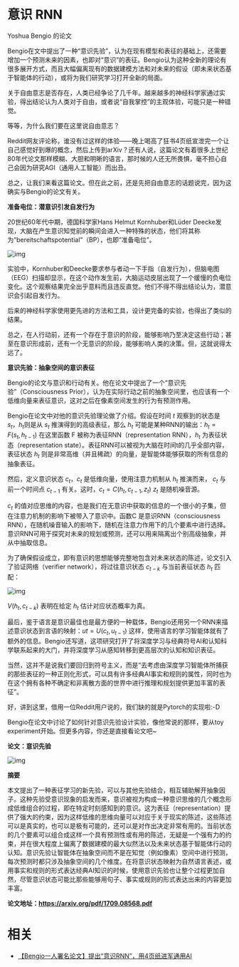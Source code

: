 
# 意识 RNN

Yoshua Bengio 的论文

Bengio在文中提出了一种“意识先验”，认为在现有模型和表征的基础上，还需要增加一个预测未来的因素，也即对“意识”的表征。Bengio认为这种全新的理论有很多展开方式，而且大幅偏离现有的数据建模方法和对未来的假设（即未来状态基于智能体的行动），或将为我们研究学习打开全新的局面。

关于自由意志是否存在，人类已经争论了几千年。越来越多的神经科学家通过实验，得出结论认为人类对于自由，或者说“自我掌控”的主观体验，可能只是一种错觉。

等等，为什么我们要在这里说自由意志？

Reddit网友评论称，谁没有过这样的体验——晚上喝高了狂书4页纸宣泄完一个让自己感觉好到爆的概念，然后上传到arXiv？还有人说，这篇论文有着很多上世纪80年代论文那样模糊、大胆和明晰的语言，那时候的人还无所畏惧，毫不担心自己会因为研究AGI（通用人工智能）而出丑。

总之，让我们来看这篇论文。但在此之前，还是先把自由意志的话题说完，因为这确实与Bengio的论文有关。

**准备电位：潜意识引发自发行为**

20世纪60年代中期，德国科学家Hans Helmut Kornhuber和Lüder Deecke发现，大脑在产生意识知觉前的瞬间会进入一种特殊的状态，他们将其称为“bereitschaftspotential”（BP），也即“准备电位”。

![img](https://ask.qcloudimg.com/http-save/yehe-1366542/zto7q1tr4d.jpeg?imageView2/2/w/1620)

实验中，Kornhuber和Deecke要求参与者动一下手指（自发行为），但脑电图（EEG）扫描却显示，在这个动作发生前，大脑运动皮层出现了一个缓慢的负电位变化。这个观察结果完全出乎意料而且违反直觉。他们不得不得出结论认为，潜意识会引起自发行为。

后来的神经科学家使用更先进的方法和工具，设计更完备的实验，也得出了类似的结果。

总之，在人行动前，还有一个存在于意识的阶段，能够影响乃至决定这些行动；甚至在意识形成前，还有一个无意识的阶段，能够影响人类的决策。但，这就说得太远了。

**意识先验：抽象空间的意识表征**

Bengio的论文与意识和行动有关。他在论文中提出了一个“意识先验”（Consciousness Prior），认为在实际行动之前的抽象空间里，也应该有一个低维向量来表征意识，这对之后在像素空间发生的行为有预测作用。

Bengio在论文中对他的意识先验理论做了介绍。假设在时间 $t$ 观察到的状态是 $s_t$，$h_t$则是从 $s_t$ 推演得到的高级表征，那么 $h_t$ 可能是某种RNN的输出：$h_t=F(s_t,h_{t−1})$ 在这里函数 F 被称为表征RNN（representation RNN），$h_t$ 为表征状态（representation state）。表征RNN可以被视为大脑在时间t的几乎全部内容，表征状态 $h_t$ 则是非常高维（并且稀疏）的向量，是智能体能够获取的所有信息的抽象表征。

然后，定义意识状态 $c_t$，$c_t$ 是低维向量，使用注意力机制从 $h_t$  推演而来， $c_t$ 与前一个时间点 $c_{t-1}$ 有关。这时，$c_t=C(h_t,c_{t−1},z_t)$  $z_t$ 是随机噪音源。

$c_t$ 的值对应思维的内容，也是我们在无意识中获取的信息的一个很小的子集，但在注意力机制的影响下被带入了意识中。函数C 是意识RNN（consciousness RNN），在随机噪音输入的影响下，随机在注意力作用下的几个要素中进行选择。意识RNN可用于探究对未来的规划或预测，还可以用来隔离出个别高级抽象，并从中抽取信息。

为了确保假设成立，即有意识的思想能够完整地包含对未来状态的陈述，论文引入了验证网络（verifier network），将过往意识状态 $c_{t-k}$ 与当前表征状态 $h_t$ 匹配：

![img](https://ask.qcloudimg.com/http-save/yehe-1366542/96lagidcaq.png?imageView2/2/w/1620)

$V(h_t, c_{t-k})$ 表明在给定 $h_t$ 估计对应状态概率为真。

最后，鉴于语言是意识最佳也是最方便的一种载体，Bengio还用另一个RNN来描述意识状态到言语的映射：$ut=U(c_t,u_{t−1})$ 这样，使用语言的学习智能体就有了额外的信息。Bengio还写道，这项研究打开了将深度学习与经典符号AI和认知科学联系起来的大门，并将深度学习从感知转移到更高层次的认知和知识表征。

当然，这并不是说我们要回归到符号主义，而是“去考虑由深度学习智能体所捕获的那些表征的一种正则化形式，可以具有许多经典AI事实和规则的属性，同时也为在这个拥有各种不确定和非离散方面的世界中进行推理和规划提供更加丰富的表征”。

好，讲到这里，借用一位Reddit用户说的，我们缺的就是Pytorch的实现啦:-D

Bengio在论文中讨论了如何针对意识先验设计实验，像他常说的那样，要从toy experiment开始。但更多内容，你还是直接看论文吧~

**论文：意识先验**

![img](https://ask.qcloudimg.com/http-save/yehe-1366542/jpkyruwsi2.png?imageView2/2/w/1620)

**摘要**

本文提出了一种表征学习的新先验，可以与其他先验结合，相互辅助解开抽象因子。这种先验受意识现象的启发而来，意识被视为构成一种意识思维的几个概念形成低维组合的过程，即在特定时刻感知到的意识。这为表征（representation）提供了强大的约束，因为这样低维的思维向量可以对应于关于现实的陈述，这些陈述可以是真实的，也可以是极有可能的，还可以是对作出决定非常有用的。当前状态的几个要素可以组合成这样一个具有预测性或有用的陈述，无疑是一个强有力的约束，并在很大程度上偏离了数据建模的最大似然法以及未来状态基于智能体行动的认知。意识先验让智能体在抽象空间而不是在知觉（例如像素）空间中进行预测，每次预测时都只涉及抽象空间的几个维度。在将意识状态映射为自然语言表述，或用事实和规则的形式表达经典AI知识的时候，使用意识先验也让整个过程更加自然，尽管意识状态可能比那些能够用句子、事实或规则的形式表达出来的内容更加丰富。

**论文地址：https://arxiv.org/pdf/1709.08568.pdf**



# 相关

- [【Bengio一人署名论文】提出“意识RNN”，用4页纸进军通用AI](https://cloud.tencent.com/developer/article/1069230)
